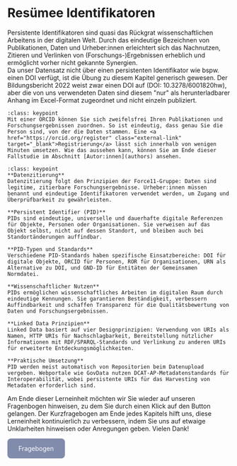 # Resümee Identifikatoren

Persistente Identifikatoren sind quasi das Rückgrat wissenschaftlichen Arbeitens in der digitalen Welt. Durch das eindeutige Bezeichnen von Publikationen, Daten und Urheber:innen erleichtert sich das Nachnutzen, Zitieren und Verlinken von (Forschungs-)Ergebnissen erheblich und ermöglicht vorher nicht gekannte Synergien.  
Da unser Datensatz nicht über einen persistenten Identifikator wie bspw. einen DOI verfügt, ist die Übung zu diesem Kapitel generisch gewesen. Der Bildungsbericht 2022 weist zwar einen DOI auf (DOI: 10.3278/6001820hw), aber die von uns verwendeten Daten sind diesem "nur" als herunterladbarer Anhang im Excel-Format zugeordnet und nicht einzeln publiziert.  

```{admonition} Haben Sie sich bereits eine ORCID zugelegt?
:class: keypoint
Mit einer ORCID können Sie sich zweifelsfrei Ihren Publikationen und Forschungsergebnissen zuordnen. So ist eindeutig, dass genau Sie die Person sind, von der die Daten stammen. Eine <a href="https://orcid.org/register" class="external-link" target="_blank">Registrierung</a> lässt sich innerhalb von wenigen Minuten umsetzen. Wie das aussehen kann, können Sie am Ende dieser Fallstudie im Abschnitt [Autor:innen](authors) ansehen.
```

```{admonition} Keypoints
:class: keypoint
**Datenzitierung**
Datenzitierung folgt den Prinzipien der Force11-Gruppe: Daten sind legitime, zitierbare Forschungsergebnisse. Urheber:innen müssen benannt und eindeutige Identifikatoren verwendet werden, um Zugang und Überprüfbarkeit zu gewährleisten.

**Persistent Identifier (PID)**
PIDs sind eindeutige, universelle und dauerhafte digitale Referenzen für Objekte, Personen oder Organisationen. Sie verweisen auf das Objekt selbst, nicht auf dessen Standort, und bleiben auch bei Standortänderungen auffindbar.

**PID-Typen und Standards**
Verschiedene PID-Standards haben spezifische Einsatzbereiche: DOI für digitale Objekte, ORCID für Personen, ROR für Organisationen, URN als Alternative zu DOI, und GND-ID für Entitäten der Gemeinsamen Normdatei.

**Wissenschaftlicher Nutzen**
PIDs ermöglichen wissenschaftliches Arbeiten im digitalen Raum durch eindeutige Kennungen. Sie garantieren Beständigkeit, verbessern Auffindbarkeit und schaffen Transparenz für die Qualitätsbewertung von Daten und Forschungsergebnissen.

**Linked Data Prinzipien**
Linked Data basiert auf vier Designprinzipien: Verwendung von URIs als Namen, HTTP URIs für Nachschlagbarkeit, Bereitstellung nützlicher Informationen mit RDF/SPARQL-Standards und Verlinkung zu anderen URIs für erweiterte Entdeckungsmöglichkeiten.

**Praktische Umsetzung**
PID werden meist automatisch von Repositorien beim Datenupload vergeben. Webportale wie GovData nutzen DCAT-AP-Metadatenstandards für Interoperabilität, wobei persistente URIs für das Harvesting von Metadaten erforderlich sind.
```

Am Ende dieser Lerneinheit möchten wir Sie wieder auf unseren Fragenbogen hinweisen, zu dem Sie durch einen Klick auf den Button gelangen.
Der Kurzfragebogen am Ende jedes Kapitels hilft uns, diese Lerneinheit kontinuierlich zu verbessern, indem Sie uns auf etwaige Unklarheiten hinweisen oder Anregungen geben. Vielen Dank! 

<a href="https://gesellschaftfuerinformatik.limesurvey.net/745598?newtest=Y&lang=de&Git=0003" target="_blank"
   style="display: inline-block;
          background-color: #818bac;
          padding: 14px 25px;
          text-align: center;
          color: white;
          border-radius: 8px;
          text-decoration: none;">
  Fragebogen
</a>


